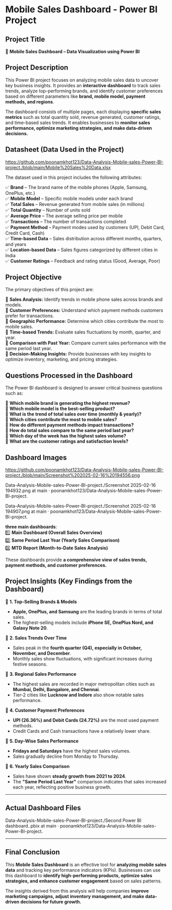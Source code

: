 # **Mobile Sales Dashboard - Power BI Project**  

## **Project Title**  
📌 **Mobile Sales Dashboard – Data Visualization using Power BI**  

## **Project Description**  
This Power BI project focuses on analyzing mobile sales data to uncover key business insights. It provides an **interactive dashboard** to track sales trends, analyze top-performing brands, and identify customer preferences based on different parameters like **brand, mobile model, payment methods, and regions**.  

The dashboard consists of multiple pages, each displaying **specific sales metrics** such as total quantity sold, revenue generated, customer ratings, and time-based sales trends. It enables businesses to **monitor sales performance, optimize marketing strategies, and make data-driven decisions.**  



## **Datasheet (Data Used in the Project)**  
https://github.com/poonamkhot123/Data-Analysis-Mobile-sales-Power-BI-project./blob/main/Mobile%20Sales%20Data.xlsx

The dataset used in this project includes the following attributes:  

✅ **Brand** – The brand name of the mobile phones (Apple, Samsung, OnePlus, etc.)  
✅ **Mobile Model** – Specific mobile models under each brand  
✅ **Total Sales** – Revenue generated from mobile sales (in millions)  
✅ **Total Quantity** – Number of units sold  
✅ **Average Price** – The average selling price per mobile  
✅ **Transactions** – The number of transactions completed  
✅ **Payment Method** – Payment modes used by customers (UPI, Debit Card, Credit Card, Cash)  
✅ **Time-based Data** – Sales distribution across different months, quarters, and years  
✅ **Location-based Data** – Sales figures categorized by different cities in India  
✅ **Customer Ratings** – Feedback and rating status (Good, Average, Poor)  


## **Project Objective**  
The primary objectives of this project are:  

🔹 **Sales Analysis:** Identify trends in mobile phone sales across brands and models.  
🔹 **Customer Preferences:** Understand which payment methods customers prefer for transactions.  
🔹 **Geographic Performance:** Determine which cities contribute the most to mobile sales.  
🔹 **Time-based Trends:** Evaluate sales fluctuations by month, quarter, and year.  
🔹 **Comparison with Past Year:** Compare current sales performance with the same period last year.  
🔹 **Decision-Making Insights:** Provide businesses with key insights to optimize inventory, marketing, and pricing strategies.  


## **Questions Processed in the Dashboard**  
The Power BI dashboard is designed to answer critical business questions such as:  

📌 **Which mobile brand is generating the highest revenue?**  
📌 **Which mobile model is the best-selling product?**  
📌 **What is the trend of total sales over time (monthly & yearly)?**  
📌 **Which cities contribute the most to mobile sales?**  
📌 **How do different payment methods impact transactions?**  
📌 **How do total sales compare to the same period last year?**  
📌 **Which day of the week has the highest sales volume?**  
📌 **What are the customer ratings and satisfaction levels?**  



## **Dashboard Images** 
https://github.com/poonamkhot123/Data-Analysis-Mobile-sales-Power-BI-project./blob/main/Screenshot%202025-02-16%20194556.png

Data-Analysis-Mobile-sales-Power-BI-project./Screenshot 2025-02-16 194932.png at main · poonamkhot123/Data-Analysis-Mobile-sales-Power-BI-project.

Data-Analysis-Mobile-sales-Power-BI-project./Screenshot 2025-02-16 194907.png at main · poonamkhot123/Data-Analysis-Mobile-sales-Power-BI-project.

**three main dashboards**:  
1️⃣ **Main Dashboard (Overall Sales Overview)**  
2️⃣ **Same Period Last Year (Yearly Sales Comparison)**  
3️⃣ **MTD Report (Month-to-Date Sales Analysis)**  

These dashboards provide **a comprehensive view of sales trends, payment methods, and customer preferences.**  


## **Project Insights (Key Findings from the Dashboard)**  

📌 **1. Top-Selling Brands & Models**  
- **Apple, OnePlus, and Samsung** are the leading brands in terms of total sales.  
- The highest-selling models include **iPhone SE, OnePlus Nord, and Galaxy Note 20**.  

📌 **2. Sales Trends Over Time**  
- Sales peak in the **fourth quarter (Q4), especially in October, November, and December**.  
- Monthly sales show fluctuations, with significant increases during festive seasons.  

📌 **3. Regional Sales Performance**  
- The highest sales are recorded in major metropolitan cities such as **Mumbai, Delhi, Bangalore, and Chennai**.  
- Tier-2 cities like **Lucknow and Indore** also show notable sales performance.  

📌 **4. Customer Payment Preferences**  
- **UPI (26.36%) and Debit Cards (24.72%)** are the most used payment methods.  
- Credit Cards and Cash transactions have a relatively lower share.  

📌 **5. Day-Wise Sales Performance**  
- **Fridays and Saturdays** have the highest sales volumes.  
- Sales gradually decline from Monday to Thursday.  

📌 **6. Yearly Sales Comparison**  
- Sales have shown **steady growth from 2021 to 2024**.  
- The **"Same Period Last Year"** comparison indicates that sales increased each year, reflecting positive business growth.  

---

## **Actual Dashboard Files** 
Data-Analysis-Mobile-sales-Power-BI-project./Second Power BI dashboard..pbix at main · poonamkhot123/Data-Analysis-Mobile-sales-Power-BI-project. 

---

## **Final Conclusion**  
This **Mobile Sales Dashboard** is an effective tool for **analyzing mobile sales data** and tracking key performance indicators (KPIs). Businesses can use this dashboard to **identify high-performing products, optimize sales strategies, and enhance customer engagement** based on sales patterns.  

The insights derived from this analysis will help companies **improve marketing campaigns, adjust inventory management, and make data-driven decisions for future growth.**  



